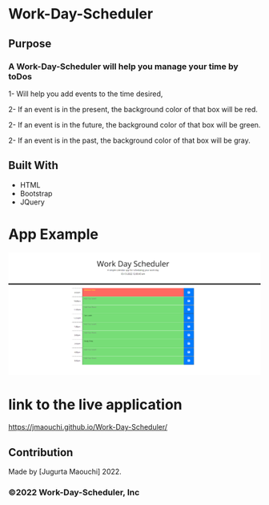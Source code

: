 # Work-Day-Scheduler

## Purpose
### A Work-Day-Scheduler will help you manage your time by toDos

1- Will help you add events to the time desired,

2- If an event is in the present, the background color of that box will be red.

2- If an event is in the future, the background color of that box will be green.

2- If an event is in the past, the background color of that box will be gray.
 
## Built With
* HTML
* Bootstrap
* JQuery

# App Example 
![](assets/images/Schedule.png) 

# link to the live application

https://jmaouchi.github.io/Work-Day-Scheduler/

## Contribution
Made by [Jugurta Maouchi]  2022.

### ©️2022 Work-Day-Scheduler, Inc 
